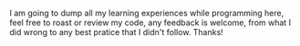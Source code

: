 I am going to dump all my learning experiences while programming here, feel free to roast or review my code,
any feedback is welcome, from what I did wrong to any best pratice that I didn't follow. Thanks!
